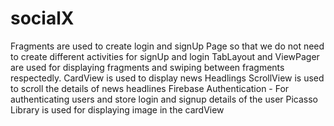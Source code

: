 # socialX
Fragments are used to create login and signUp Page so that we do not need to create different activities for signUp and login
TabLayout and ViewPager are used for displaying fragments and swiping between fragments respectedly.
CardView is used to display news Headlings
ScrollView is used to scroll the details of news headlines
Firebase Authentication - For authenticating users and store login and signup details of the user
Picasso Library is used for displaying image in the cardView
